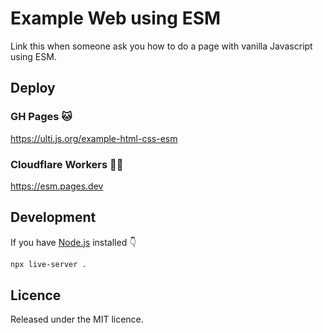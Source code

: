 # Example Web using ESM

Link this when someone ask you how to do a page with vanilla Javascript using
ESM.

## Deploy

### GH Pages 🐱

https://ulti.js.org/example-html-css-esm

### Cloudflare Workers 👷‍♀️

https://esm.pages.dev

## Development

If you have [Node.js](https://nodejs.org) installed 👇

```sh
npx live-server .
```

## Licence

Released under the MIT licence.
